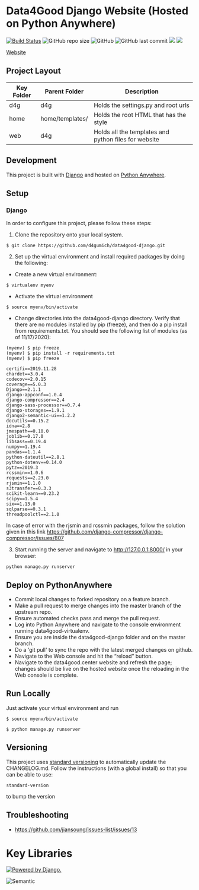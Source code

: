 # Data4Good Django Website (Hosted on Python Anywhere)

[![Build Status](https://travis-ci.com/d4gumich/data4good-django.svg?branch=master)](https://travis-ci.com/d4gumich/data4good-django)
![GitHub repo size](https://img.shields.io/github/repo-size/d4gumich/data4good-django.svg)
![GitHub](https://img.shields.io/github/license/d4gumich/data4good-django.svg)
![GitHub last commit](https://img.shields.io/github/last-commit/d4gumich/data4good-django.svg)
![](https://img.shields.io/badge/django-✓-blue.svg)
![](https://img.shields.io/badge/semantic_uI-✓-blue.svg)

[Website](https://www.data4good.center/)


## Project Layout
| Key Folder | Parent Folder | Description |
| - | - | - |
| d4g | d4g | Holds the settings.py and root urls | 
| home | home/templates/ | Holds the root HTML that has the style | 
| web | d4g| Holds all the templates and python files for website | 


## Development

This project is built with [Django](https://www.djangoproject.com/) and hosted on [Python Anywhere](https://www.pythonanywhere.com).


## Setup

### Django
In order to configure this project, please follow these steps:

1. Clone the repository onto your local system.
```
$ git clone https://github.com/d4gumich/data4good-django.git
```

2. Set up the virtual environment and install required packages by doing the following:

* Create a new virtual environment:
```
$ virtualenv myenv
```

* Activate the virtual environment
```
$ source myenv/bin/activate
```

* Change directories into the data4good-django directory. Verify that there are no modules installed by pip (freeze), and then do a pip install from requirements.txt. You should see the following list of modules (as of 11/17/2020):
```
(myenv) $ pip freeze
(myenv) $ pip install -r requirements.txt
(myenv) $ pip freeze

certifi==2019.11.28
chardet==3.0.4
codecov==2.0.15
coverage==5.0.3
Django==2.1.1
django-appconf==1.0.4
django-compressor==2.4
django-sass-processor==0.7.4
django-storages==1.9.1
django2-semantic-ui==1.2.2
docutils==0.15.2
idna==2.8
jmespath==0.10.0
joblib==0.17.0
libsass==0.19.4
numpy==1.19.4
pandas==1.1.4
python-dateutil==2.8.1
python-dotenv==0.14.0
pytz==2019.3
rcssmin==1.0.6
requests==2.23.0
rjsmin==1.1.0
s3transfer==0.3.3
scikit-learn==0.23.2
scipy==1.5.4
six==1.13.0
sqlparse==0.3.1
threadpoolctl==2.1.0
```
In case of error with the rjsmin and rcssmin packages, follow the solution given in this link https://github.com/django-compressor/django-compressor/issues/807

3. Start running the server and navigate to http://127.0.0.1:8000/ in your browser:
```
python manage.py runserver
```


## Deploy on PythonAnywhere
* Commit local changes to forked repository on a feature branch.
* Make a pull request to merge changes into the master branch of the upstream repo.
* Ensure automated checks pass and merge the pull request.
* Log into Python Anywhere and navigate to the console environment running data4good-virtualenv.
* Ensure you are inside the data4good-django folder and on the master branch.
* Do a 'git pull' to sync the repo with the latest merged changes on github.
* Navigate to the Web console and hit the “reload” button. 
* Navigate to the data4good.center website and refresh the page; changes should be live on the hosted website once the reloading in the Web console is complete.


## Run Locally
Just activate your virtual environment and run

```
$ source myenv/bin/activate
```

```
$ python manage.py runserver
```

## Versioning
This project uses [standard versioning](https://github.com/conventional-changelog/standard-version) to automatically update the CHANGELOG.md. Follow the instructions (with a global install) so that you can be able to use:
```
standard-version
```
to bump the version


## Troubleshooting
- https://github.com/jiansoung/issues-list/issues/13

# Key Libraries
<a href="http://www.djangoproject.com/"><img src="https://www.djangoproject.com/m/img/badges/djangopowered126x54.gif" border="0" alt="Powered by Django." title="Powered by Django." /></a>

![Semantic](http://semantic-ui.com/images/logo.png)
